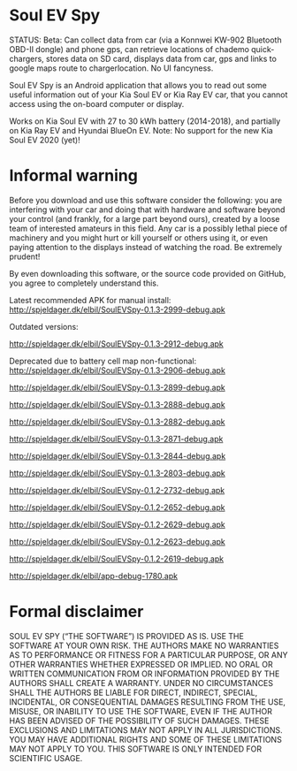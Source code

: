 # Soul EV Spy

STATUS: Beta: Can collect data from car (via a Konnwei KW-902 Bluetooth OBD-II dongle) and phone gps, 
can retrieve locations of chademo quick-chargers,
stores data on SD card, displays data from car, gps and links to google maps route to chargerlocation.
No UI fancyness.

Soul EV Spy is an Android application that allows you to read out some useful information out of your 
Kia Soul EV or Kia Ray EV car, that you cannot access using the on-board computer or display.

Works on Kia Soul EV with 27 to 30 kWh battery (2014-2018), and partially on Kia Ray EV and Hyundai BlueOn EV.
Note: No support for the new Kia Soul EV 2020 (yet)!

# Informal warning

Before you download and use this software consider the following:
you are interfering with your car and doing that with hardware and software beyond your control (and frankly, for
a large part beyond ours), created by a loose team of interested amateurs in this field. Any car is a possibly
lethal piece of machinery and you might hurt or kill yourself or others using it, or even paying attention to
the displays instead of watching the road. Be extremely prudent!

By even downloading this software, or the source code provided on GitHub, you agree to completely understand this.

Latest recommended APK for manual install: http://spjeldager.dk/elbil/SoulEVSpy-0.1.3-2999-debug.apk

Outdated versions: 

http://spjeldager.dk/elbil/SoulEVSpy-0.1.3-2912-debug.apk

Deprecated due to battery cell map non-functional: http://spjeldager.dk/elbil/SoulEVSpy-0.1.3-2906-debug.apk

http://spjeldager.dk/elbil/SoulEVSpy-0.1.3-2899-debug.apk

http://spjeldager.dk/elbil/SoulEVSpy-0.1.3-2888-debug.apk

http://spjeldager.dk/elbil/SoulEVSpy-0.1.3-2882-debug.apk

http://spjeldager.dk/elbil/SoulEVSpy-0.1.3-2871-debug.apk

http://spjeldager.dk/elbil/SoulEVSpy-0.1.3-2844-debug.apk

http://spjeldager.dk/elbil/SoulEVSpy-0.1.3-2803-debug.apk

http://spjeldager.dk/elbil/SoulEVSpy-0.1.2-2732-debug.apk

http://spjeldager.dk/elbil/SoulEVSpy-0.1.2-2652-debug.apk

http://spjeldager.dk/elbil/SoulEVSpy-0.1.2-2629-debug.apk

http://spjeldager.dk/elbil/SoulEVSpy-0.1.2-2623-debug.apk

http://spjeldager.dk/elbil/SoulEVSpy-0.1.2-2619-debug.apk

http://spjeldager.dk/elbil/app-debug-1780.apk

# Formal disclaimer

SOUL EV SPY (“THE SOFTWARE”) IS PROVIDED AS IS. USE THE SOFTWARE AT YOUR OWN RISK. THE AUTHORS MAKE NO WARRANTIES AS TO
PERFORMANCE OR FITNESS FOR A PARTICULAR PURPOSE, OR ANY OTHER WARRANTIES WHETHER EXPRESSED OR IMPLIED. NO ORAL OR
WRITTEN COMMUNICATION FROM OR INFORMATION PROVIDED BY THE AUTHORS SHALL CREATE A WARRANTY. UNDER NO CIRCUMSTANCES
SHALL THE AUTHORS BE LIABLE FOR DIRECT, INDIRECT, SPECIAL, INCIDENTAL, OR CONSEQUENTIAL DAMAGES RESULTING FROM THE
USE, MISUSE, OR INABILITY TO USE THE SOFTWARE, EVEN IF THE AUTHOR HAS BEEN ADVISED OF THE POSSIBILITY OF SUCH
DAMAGES. THESE EXCLUSIONS AND LIMITATIONS MAY NOT APPLY IN ALL JURISDICTIONS. YOU MAY HAVE ADDITIONAL RIGHTS AND
SOME OF THESE LIMITATIONS MAY NOT APPLY TO YOU. THIS SOFTWARE IS ONLY INTENDED FOR SCIENTIFIC USAGE.
